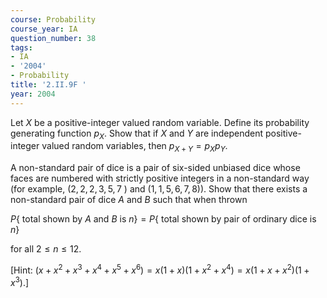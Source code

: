 ```yaml
---
course: Probability
course_year: IA
question_number: 38
tags:
- IA
- '2004'
- Probability
title: '2.II.9F '
year: 2004
---
```



Let $X$ be a positive-integer valued random variable. Define its probability generating function $p_{X}$. Show that if $X$ and $Y$ are independent positive-integer valued random variables, then $p_{X+Y}=p_{X} p_{Y}$.

A non-standard pair of dice is a pair of six-sided unbiased dice whose faces are numbered with strictly positive integers in a non-standard way (for example, $(2,2,2,3,5,7$ ) and $(1,1,5,6,7,8))$. Show that there exists a non-standard pair of dice $A$ and $B$ such that when thrown

$P\{$ total shown by $A$ and $B$ is $n\}=P\{$ total shown by pair of ordinary dice is $n\}$

for all $2 \leqslant n \leqslant 12$.

[Hint: $\left.\left(x+x^{2}+x^{3}+x^{4}+x^{5}+x^{6}\right)=x(1+x)\left(1+x^{2}+x^{4}\right)=x\left(1+x+x^{2}\right)\left(1+x^{3}\right) .\right]$